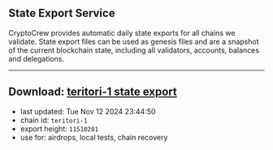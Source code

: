## State Export Service
CryptoCrew provides automatic daily state exports for all chains we validate. State export files can be used as genesis files and are a snapshot of the current blockchain state, including all validators, accounts, balances and delegations.

---
**Download: [teritori-1 state export](https://dl-eu2.ccvalidators.com/SERVICE/teritori/teritori-1_export_11510281.json)**
---

- last updated: Tue Nov 12 2024 23:44:50
- chain id: `teritori-1`
- export height: `11510281`
- use for: airdrops, local tests, chain recovery
